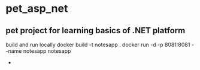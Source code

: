 # pet_asp_net
pet project for learning basics of .NET platform
-
build and run locally
  docker build -t notesapp .
  docker run -d -p 8081:8081 --name notesapp notesapp
  
-
